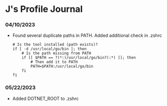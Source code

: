 # J's Profile Journal

### 04/10/2023

- Found several duplicate paths in PATH. Added additional check in .zshrc

    ```shell
    # Is the tool installed (path exists)?
    if [ -d /usr/local/go/bin ]; then
        # Is the path missing from PATH
        if [[ $PATH == ?(*:)/usr/local/go/bin?(:*) ]]; then
            # Then add it to PATH
            PATH=$PATH:/usr/local/go/bin
        fi
    fi
    ```

### 05/22/2023

- Added DOTNET_ROOT to .zshrc
